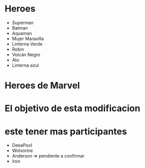 # Heroes

* Superman
* Batman
* Aquaman
* Mujer Maravilla
* Linterna Verde
* Robin
* Volcán Negro
* Ato
* Linterna azul

# Heroes de Marvel
# El objetivo de esta modificacion
# este tener mas participantes
* DeeaPool
* Wolvorine
* Anderson => pendiente a confirmar
* Iron
